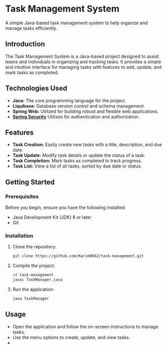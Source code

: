 # Task Management System
A simple Java-based task management system to help organize and manage tasks efficiently.
## Introduction

The Task Management System is a Java-based project designed to assist teams and individuals in organizing and tracking tasks. It provides a simple and intuitive interface for managing tasks with features to add, update, and mark tasks as completed.
## Technologies Used

- **Java:** The core programming language for the project.
- **Liquibase:** Database version control and schema management.
- **Spring Web:** Utilized for building robust and flexible web applications.
- **[Spring Security](https://spring.io/projects/spring-security)** Utilizes for authentication and authorization.

## Features

- **Task Creation:** Easily create new tasks with a title, description, and due date.
- **Task Update:** Modify task details or update the status of a task.
- **Task Completion:** Mark tasks as completed to track progress.
- **Task List:** View a list of all tasks, sorted by due date or status.

## Getting Started

### Prerequisites

Before you begin, ensure you have the following installed:

- Java Development Kit (JDK) 8 or later
- Git

### Installation

1. Clone the repository:

    ```bash
    git clone https://github.com/Karim0042/task-management.git
    ```

2. Compile the project:

    ```bash
    cd task-management
    javac TaskManager.java
    ```

3. Run the application:

    ```bash
    java TaskManager
    ```

## Usage

- Open the application and follow the on-screen instructions to manage tasks.
- Use the menu options to create, update, and view tasks.
- 
